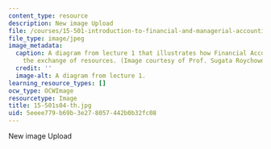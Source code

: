 ```yaml
---
content_type: resource
description: New image Upload
file: /courses/15-501-introduction-to-financial-and-managerial-accounting-spring-2004/5eeee779b69b3e278057442b0b32fc08_15-501s04-th.jpg
file_type: image/jpeg
image_metadata:
  caption: A diagram from lecture 1 that illustrates how Financial Accounting promotes
    the exchange of resources. (Image courtesy of Prof. Sugata Roychowdhury.)
  credit: ''
  image-alt: A diagram from lecture 1.
learning_resource_types: []
ocw_type: OCWImage
resourcetype: Image
title: 15-501s04-th.jpg
uid: 5eeee779-b69b-3e27-8057-442b0b32fc08
---
```

New image Upload

